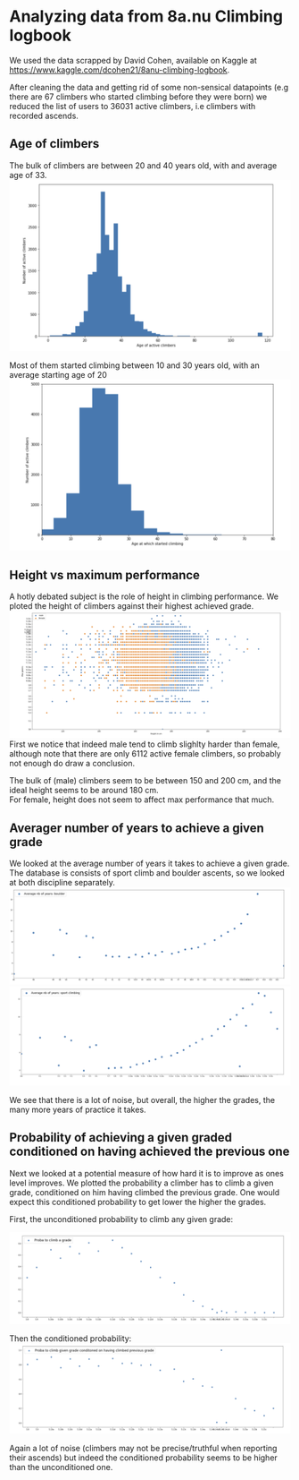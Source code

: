 # Analyzing data from 8a.nu Climbing logbook

We used the data scrapped by David Cohen, available on Kaggle at https://www.kaggle.com/dcohen21/8anu-climbing-logbook. 

After cleaning the data and getting rid of some non-sensical datapoints (e.g there are 67 climbers who started climbing before they were born) we reduced the list of users to 36031 active climbers, i.e climbers with recorded ascends. 

## Age of climbers

The bulk of climbers are between 20 and 40 years old, with and average age of 33. 
![Age of climbers](age_climbers.png)

Most of them started climbing between 10 and 30 years old, with an average starting age of 20
![Age starded climbing](age_started.png)

## Height vs maximum performance

A hotly debated subject is the role of height in climbing performance. We ploted the height of climbers
against their highest achieved grade.
![Height vs max performance](height_vs_grade.png)
First we notice that indeed male tend to climb slighlty harder than female, although note that there are 
only 6112 active female climbers, so probably not enough do draw a conclusion. 

The bulk of (male) climbers seem to be between 150 and 200 cm, and the ideal height seems to be around 180 cm.   
For female, height does not seem to affect max performance that much.

## Averager number of years to achieve a given grade

We looked at the average number of years it takes to achieve a given grade. The database is 
consists of sport climb and boulder ascents, so we looked at both discipline separately. 
![Average number of climbing years, boulder](years_achieve_boulders.png)
![Average number of climbing years, sport](years_achieve_sport.png)

We see that there is a lot of noise, but overall, the higher the grades, the many more years of practice it takes. 

## Probability of achieving a given graded conditioned on having achieved the previous one

Next we looked at a potential measure of how hard it is to improve as ones level improves. We plotted the probability 
a climber has to climb a given grade, conditioned on him having climbed the previous grade. One would expect this conditioned probability to get lower the higher the grades.

First, the unconditioned probability to climb any given grade:

![Probability to climb a given grade](proba_grade.png)

Then the conditioned probability: 
![Conditioned probability to climb a given grade](condi_proba_grade.png)

Again a lot of noise (climbers may not be precise/truthful when reporting their ascends) but indeed the 
conditioned probability seems to be higher than the unconditioned one. 
